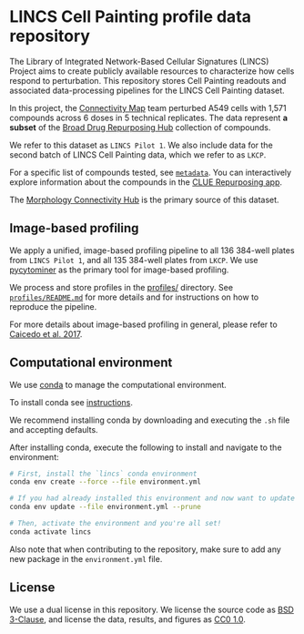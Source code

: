 # LINCS Cell Painting profile data repository

The Library of Integrated Network-Based Cellular Signatures (LINCS) Project aims to create publicly available resources to characterize how cells respond to perturbation.
This repository stores Cell Painting readouts and associated data-processing pipelines for the LINCS Cell Painting dataset.

In this project, the [Connectivity Map](https://clue.io/team) team perturbed A549 cells with 1,571 compounds across 6 doses in 5 technical replicates.
The data represent **a subset** of the [Broad Drug Repurposing Hub](https://clue.io/repurposing#home) collection of compounds.

We refer to this dataset as `LINCS Pilot 1`.
We also include data for the second batch of LINCS Cell Painting data, which we refer to as `LKCP`.

For a specific list of compounds tested, see [`metadata`](https://github.com/broadinstitute/lincs-cell-painting/tree/master/metadata).
You can interactively explore information about the compounds in the [CLUE Repurposing app](https://clue.io/repurposing-app).

The [Morphology Connectivity Hub](https://clue.io/morphology) is the primary source of this dataset.

## Image-based profiling

We apply a unified, image-based profiling pipeline to all 136 384-well plates from `LINCS Pilot 1`, and all 135 384-well plates from `LKCP`.
We use [pycytominer](https://github.com/cytomining/pycytominer) as the primary tool for image-based profiling.

We process and store profiles in the [profiles/](profiles/) directory.
See [`profiles/README.md`](profiles/README.md) for more details and for instructions on how to reproduce the pipeline.

For more details about image-based profiling in general, please refer to [Caicedo et al. 2017](https://doi.org/10.1038/nmeth.4397).

## Computational environment

We use [conda](https://docs.conda.io/en/latest/) to manage the computational environment.

To install conda see [instructions](https://docs.conda.io/en/latest/miniconda.html).

We recommend installing conda by downloading and executing the `.sh` file and accepting defaults.

After installing conda, execute the following to install and navigate to the environment:

```bash
# First, install the `lincs` conda environment
conda env create --force --file environment.yml

# If you had already installed this environment and now want to update it
conda env update --file environment.yml --prune

# Then, activate the environment and you're all set!
conda activate lincs
```

Also note that when contributing to the repository, make sure to add any new package in the `environment.yml` file.

## License

We use a dual license in this repository.
We license the source code as [BSD 3-Clause](LICENSE_BSD3.md), and license the data, results, and figures as [CC0 1.0](LICENSE_CC0.md).
